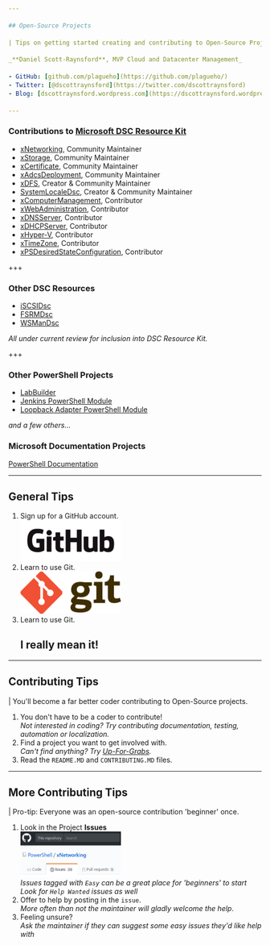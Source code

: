 ```yaml
---

## Open-Source Projects

| Tips on getting started creating and contributing to Open-Source Projects

_**Daniel Scott-Raynsford**, MVP Cloud and Datacenter Management_

- GitHub: [github.com/plagueho](https://github.com/plagueho/)
- Twitter: [@dscottraynsford](https://twitter.com/dscottraynsford)
- Blog: [dscottraynsford.wordpress.com](https://dscottraynsford.wordpress.com)

---
```


### Contributions to [Microsoft DSC Resource Kit](https://github.com/PowerShell/DscResources/blob/master/Maintainers.md#current-maintainers)

- [xNetworking](https://github.com/PowerShell/xNetworking), Community Maintainer
- [xStorage](https://github.com/PowerShell/xStorage), Community Maintainer
- [xCertificate](https://github.com/PowerShell/xCertificate), Community Maintainer
- [xAdcsDeployment](https://github.com/PowerShell/xAdcsDeployment), Community Maintainer
- [xDFS](https://github.com/PowerShell/xDFS), Creator & Community Maintainer
- [SystemLocaleDsc](https://github.com/PowerShell/SystemLocaleDsc), Creator & Community Maintainer
- [xComputerManagement](https://github.com/PowerShell/xComputerManagement), Contributor
- [xWebAdministration](https://github.com/PowerShell/xWebAdministration), Contributor
- [xDNSServer](https://github.com/PowerShell/xDNSServer), Contributor
- [xDHCPServer](https://github.com/PowerShell/xDHCPServer), Contributor
- [xHyper-V](https://github.com/PowerShell/xHyper-V), Contributor
- [xTimeZone](https://github.com/PowerShell/xTimeZone), Contributor
- [xPSDesiredStateConfiguration](https://github.com/PowerShell/xPSDesiredStateConfiguration), Contributor

+++

### Other DSC Resources

- [iSCSIDsc](https://github.com/PlagueHO/iSCSIDsc)
- [FSRMDsc](https://github.com/PlagueHO/FSRMDsc)
- [WSManDsc](https://github.com/PlagueHO/WSManDsc)

_All under current review for inclusion into DSC Resource Kit._

+++

### Other PowerShell Projects

- [LabBuilder](https://github.com/PlagueHO/LabBuilder)
- [Jenkins PowerShell Module](https://github.com/PlagueHO/Jenkins)
- [Loopback Adapter PowerShell Module](https://github.com/PlagueHO/Jenkins)

_and a few others..._

### Microsoft Documentation Projects

[PowerShell Documentation](https://github.com/PowerShell/PowerShell-Docs)

---

## General Tips

1. Sign up for a GitHub account.<br><img src="https://github.com/PlagueHO/GettingStartedWithOSS/raw/master/images/GitHub_Logo.png" alt="Github" style="width: 200px; border-width: 0px;"/><!-- .element: class="fragment" -->
1. Learn to use Git.<br><img src="https://github.com/PlagueHO/GettingStartedWithOSS/raw/master/images/Git_Logo.png" alt="Git" style="width: 200px; border-width: 0px;"/><!-- .element: class="fragment" -->
1. Learn to use Git.<!-- .element: class="fragment" -->
  <br><h2>I really mean it!</h2><!-- .element: class="fragment" -->

---

## Contributing Tips

| You'll become a far better coder contributing to Open-Source projects.

1. You don't have to be a coder to contribute!<br>
  _Not interested in coding? Try contributing documentation, testing, automation or localization._<!-- .element: class="fragment" -->
1. Find a project you want to get involved with.<br>
  _Can't find anything? Try [Up-For-Grabs](http://up-for-grabs.net/#/)._<!-- .element: class="fragment" -->
1. Read the `README.MD` and `CONTRIBUTING.MD` files.<!-- .element: class="fragment" -->

---

## More Contributing Tips

| Pro-tip: Everyone was an open-source contribution 'beginner' once.

1. Look in the Project **Issues**<br><img src="https://github.com/PlagueHO/GettingStartedWithOSS/raw/master/images/GitHub_Issues.png" alt="Git" style="width: 200px; border-width: 0px;"/><br>_Issues tagged with `Easy` can be a great place for 'beginners' to start_<br>_Look for `Help Wanted` issues as well_<!-- .element: class="fragment" -->
1. Offer to help by posting in the `issue`.<br>_More often than not the maintainer will gladly welcome the help_.<!-- .element: class="fragment" -->
1. Feeling unsure?<br>_Ask the maintainer if they can suggest some easy issues they'd like help with_<!-- .element: class="fragment" -->

